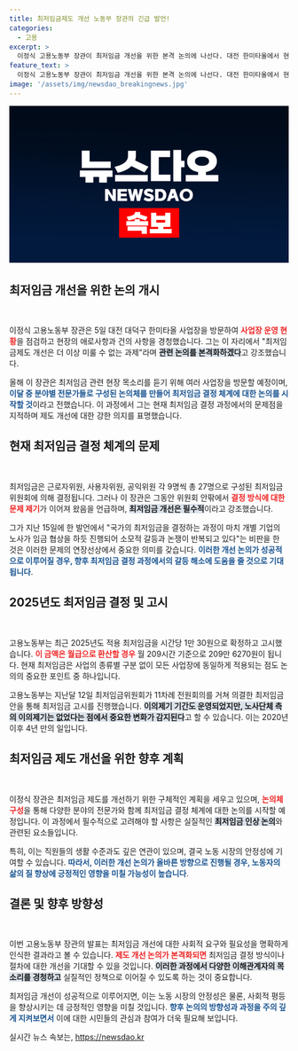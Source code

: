 ```yaml
---
title: 최저임금제도 개선 노동부 장관의 긴급 발언!
categories:
  - 고용
excerpt: >
  이정식 고용노동부 장관이 최저임금 개선을 위한 본격 논의에 나선다. 대전 한미타올에서 현장의 목소리를 듣고, 전문가 집단을 구성해 결정 체계를 새롭게 하겠다고 밝혔다. 최저임금은 시간당 1만 30원으로 확정됐다.
feature_text: >
  이정식 고용노동부 장관이 최저임금 개선을 위한 본격 논의에 나선다. 대전 한미타올에서 현장의 목소리를 듣고, 전문가 집단을 구성해 결정 체계를 새롭게 하겠다고 밝혔다. 최저임금은 시간당 1만 30원으로 확정됐다.
image: '/assets/img/newsdao_breakingnews.jpg'
---
```


<p><img src="/assets/img/newsdao_breakingnews.jpg" alt="bookingtag 속보" /></p>

<h2 data-ke-size="size26">최저임금 개선을 위한 논의 개시</h2>

<p data-ke-size="size16">&nbsp;</p>

<p>이정식 고용노동부 장관은 5일 대전 대덕구 한미타올 사업장을 방문하여 <b><span style="color: #ee2323;">사업장 운영 현황</span></b>을 점검하고 현장의 애로사항과 건의 사항을 경청했습니다. 그는 이 자리에서 "최저임금제도 개선은 더 이상 미룰 수 없는 과제"라며 <b><span style="background-color: #21538527;">관련 논의를 본격화하겠다</span></b>고 강조했습니다. </p>

<p>올해 이 장관은 최저임금 관련 현장 목소리를 듣기 위해 여러 사업장을 방문할 예정이며, <b><span style="color: #1a5490;">이달 중 분야별 전문가들로 구성된 논의체를 만들어 최저임금 결정 체계에 대한 논의를 시작할 것</span></b>이라고 전했습니다. 이 과정에서 그는 현재 최저임금 결정 과정에서의 문제점을 지적하며 제도 개선에 대한 강한 의지를 표명했습니다.</p>

<h2 data-ke-size="size26">현재 최저임금 결정 체계의 문제</h2>

<p data-ke-size="size16">&nbsp;</p>

<p>최저임금은 근로자위원, 사용자위원, 공익위원 각 9명씩 총 27명으로 구성된 최저임금위원회에 의해 결정됩니다. 그러나 이 장관은 그동안 위원회 안팎에서 <b><span style="color: #ee2323;">결정 방식에 대한 문제 제기</span></b>가 이어져 왔음을 언급하며, <b><span style="background-color: #21538527;">최저임금 개선은 필수적</span></b>이라고 강조했습니다.</p>

<p>그가 지난 15일에 한 발언에서 "국가의 최저임금을 결정하는 과정이 마치 개별 기업의 노사가 임금 협상을 하듯 진행되어 소모적 갈등과 논쟁이 반복되고 있다"는 비판을 한 것은 이러한 문제의 연장선상에서 중요한 의미를 갖습니다. <b><span style="color: #1a5490;">이러한 개선 논의가 성공적으로 이루어질 경우, 향후 최저임금 결정 과정에서의 갈등 해소에 도움을 줄 것으로 기대됩니다</span></b>.</p>

<h2 data-ke-size="size26">2025년도 최저임금 결정 및 고시</h2>

<p data-ke-size="size16">&nbsp;</p>

<p>고용노동부는 최근 2025년도 적용 최저임금을 시간당 1만 30원으로 확정하고 고시했습니다. <b><span style="color: #ee2323;">이 금액은 월급으로 환산할 경우</span></b> 월 209시간 기준으로 209만 6270원이 됩니다. 현재 최저임금은 사업의 종류별 구분 없이 모든 사업장에 동일하게 적용되는 점도 논의의 중요한 포인트 중 하나입니다.</p>

<p>고용노동부는 지난달 12일 최저임금위원회가 11차례 전원회의를 거쳐 의결한 최저임금안을 통해 최저임금 고시를 진행했습니다. <b><span style="background-color: #21538527;">이의제기 기간도 운영되었지만, 노사단체 측의 이의제기는 없었다는 점에서 중요한 변화가 감지된다</span></b>고 할 수 있습니다. 이는 2020년 이후 4년 만의 일입니다.</p>

<h2 data-ke-size="size26">최저임금 제도 개선을 위한 향후 계획</h2>

<p data-ke-size="size16">&nbsp;</p>

<p>이정식 장관은 최저임금 제도를 개선하기 위한 구체적인 계획을 세우고 있으며, <b><span style="color: #ee2323;">논의체 구성</span></b>을 통해 다양한 분야의 전문가와 함께 최저임금 결정 체계에 대한 논의를 시작할 예정입니다. 이 과정에서 필수적으로 고려해야 할 사항은 실질적인 <b><span style="background-color: #21538527;">최저임금 인상 논의</span></b>와 관련된 요소들입니다.</p>

<p>특히, 이는 직원들의 생활 수준과도 깊은 연관이 있으며, 결국 노동 시장의 안정성에 기여할 수 있습니다. <b><span style="color: #1a5490;">따라서, 이러한 개선 논의가 올바른 방향으로 진행될 경우, 노동자의 삶의 질 향상에 긍정적인 영향을 미칠 가능성이 높습니다</span></b>. </p>

<h2 data-ke-size="size26">결론 및 향후 방향성</h2>

<p data-ke-size="size16">&nbsp;</p>

<p>이번 고용노동부 장관의 발표는 최저임금 개선에 대한 사회적 요구와 필요성을 명확하게 인식한 결과라고 볼 수 있습니다. <b><span style="color: #ee2323;">제도 개선 논의가 본격화되면</span></b> 최저임금 결정 방식이나 절차에 대한 개선을 기대할 수 있을 것입니다. <b><span style="background-color: #21538527;">이러한 과정에서 다양한 이해관계자의 목소리를 경청하고</span></b> 실질적인 정책으로 이어질 수 있도록 하는 것이 중요합니다.</p>

<p>최저임금 개선이 성공적으로 이루어지면, 이는 노동 시장의 안정성은 물론, 사회적 평등을 향상시키는 데 긍정적인 영향을 미칠 것입니다. <b><span style="color: #1a5490;">향후 논의의 방향성과 과정을 주의 깊게 지켜보면서</span></b> 이에 대한 시민들의 관심과 참여가 더욱 필요해 보입니다.</p>
실시간 뉴스 속보는, <a href="https://newsdao.kr" rel="dofollow">https://newsdao.kr</a>


